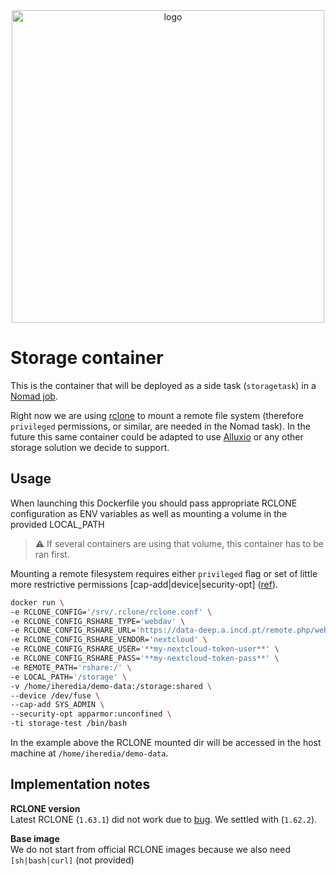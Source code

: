 <div align="center">
  <img src="https://ai4eosc.eu/wp-content/uploads/sites/10/2022/09/horizontal-transparent.png" alt="logo" width="500"/>
</div>

# Storage container

This is the container that will be deployed as a side task (`storagetask`) in a
[Nomad job](https://github.com/AI4EOSC/ai4-papi/tree/master/etc).
<!-- #todo: update link -->

Right now we are using [rclone](https://rclone.org/) to mount a remote file system
(therefore `privileged` permissions, or similar, are needed in the Nomad task).
In the future this same container could be adapted to use
 [Alluxio](https://www.alluxio.io/) or any other storage solution we decide to support.

## Usage

When launching this Dockerfile you should pass appropriate RCLONE
configuration as ENV variables as well as mounting a volume in the
provided LOCAL_PATH

> :warning: If several containers are using that volume, this container has to be ran first.

Mounting a remote filesystem requires either `privileged` flag or set of little more
restrictive permissions [cap-add|device|security-opt]
([ref](https://github.com/s3fs-fuse/s3fs-fuse/issues/647#issuecomment-637458150)).

```bash
docker run \
-e RCLONE_CONFIG='/srv/.rclone/rclone.conf' \
-e RCLONE_CONFIG_RSHARE_TYPE='webdav' \
-e RCLONE_CONFIG_RSHARE_URL='https://data-deep.a.incd.pt/remote.php/webdav/' \
-e RCLONE_CONFIG_RSHARE_VENDOR='nextcloud' \
-e RCLONE_CONFIG_RSHARE_USER='**my-nextcloud-token-user**' \
-e RCLONE_CONFIG_RSHARE_PASS='**my-nextcloud-token-pass**' \
-e REMOTE_PATH='rshare:/' \
-e LOCAL_PATH='/storage' \
-v /home/iheredia/demo-data:/storage:shared \
--device /dev/fuse \
--cap-add SYS_ADMIN \
--security-opt apparmor:unconfined \
-ti storage-test /bin/bash
```

In the example above the RCLONE mounted dir will be accessed in the host machine at
`/home/iheredia/demo-data`.

## Implementation notes

**RCLONE version** \
Latest RCLONE (`1.63.1`) did not work due to [bug](https://github.com/rclone/rclone/issues/7103).
We settled with (`1.62.2`).

**Base image** \
We do not start from official RCLONE images because we also need `[sh|bash|curl]` (not
provided)
